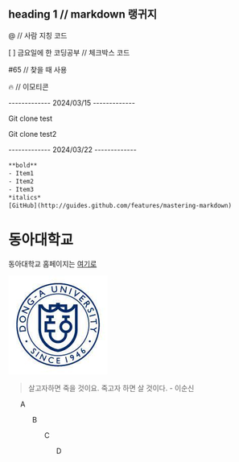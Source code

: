 ## heading 1 // markdown 랭귀지

@ // 사람 지칭 코드

[ ] 금요일에 한 코딩공부 // 체크박스 코드

#65 // 찾을 때 사용

:fire: // 이모티콘

------------- 2024/03/15 -------------

Git clone test

Git clone test2

------------- 2024/03/22 -------------

```
**bold**
- Item1
- Item2
- Item3
*italics*
[GitHub](http://guides.github.com/features/mastering-markdown)
```

# 동아대학교
동아대학교 홈페이지는 [여기로](https://www.donga.ac.kr/kor/Main.do)

![Img Alt Text](Donga.jpg)

> 살고자하면 죽을 것이요. 죽고자 하면 살 것이다. - 이순신

<ol>A
<ol>B
<ul>C
<ul>D